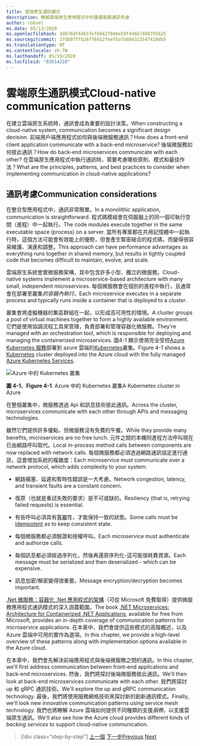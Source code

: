 ```yaml
---
title: 雲端原生通訊模式
description: 瞭解雲端原生應用程式中的重要服務通訊考慮
author: robvet
ms.date: 05/13/2020
ms.openlocfilehash: 3d678df44b5fef68427846e59f446b7408795625
ms.sourcegitcommit: 27db07ffb26f76912feefba7b884313547410db5
ms.translationtype: MT
ms.contentlocale: zh-TW
ms.lasthandoff: 05/19/2020
ms.locfileid: "83614210"
---
```

# <a name="cloud-native-communication-patterns"></a><span data-ttu-id="3018c-103">雲端原生通訊模式</span><span class="sxs-lookup"><span data-stu-id="3018c-103">Cloud-native communication patterns</span></span>

<span data-ttu-id="3018c-104">在建立雲端原生系統時，通訊會成為重要的設計決策。</span><span class="sxs-lookup"><span data-stu-id="3018c-104">When constructing a cloud-native system, communication becomes a significant design decision.</span></span> <span data-ttu-id="3018c-105">前端用戶端應用程式如何與後端微服務通訊？</span><span class="sxs-lookup"><span data-stu-id="3018c-105">How does a front-end client application communicate with a back-end microservice?</span></span> <span data-ttu-id="3018c-106">後端微服務如何彼此通訊？</span><span class="sxs-lookup"><span data-stu-id="3018c-106">How do back-end microservices communicate with each other?</span></span> <span data-ttu-id="3018c-107">在雲端原生應用程式中執行通訊時，需要考慮哪些原則、模式和最佳作法？</span><span class="sxs-lookup"><span data-stu-id="3018c-107">What are the principles, patterns, and best practices to consider when implementing communication in cloud-native applications?</span></span>

## <a name="communication-considerations"></a><span data-ttu-id="3018c-108">通訊考慮</span><span class="sxs-lookup"><span data-stu-id="3018c-108">Communication considerations</span></span>

<span data-ttu-id="3018c-109">在整合型應用程式中，通訊非常簡單。</span><span class="sxs-lookup"><span data-stu-id="3018c-109">In a monolithic application, communication is straightforward.</span></span> <span data-ttu-id="3018c-110">程式碼模組會在伺服器上的同一個可執行空間（進程）中一起執行。</span><span class="sxs-lookup"><span data-stu-id="3018c-110">The code modules execute together in the same executable space (process) on a server.</span></span> <span data-ttu-id="3018c-111">當所有專案都在共用記憶體中一起執行時，這個方法可能會有效能上的優勢，但會產生緊密結合的程式碼，而變得很容易維護、演進和調整。</span><span class="sxs-lookup"><span data-stu-id="3018c-111">This approach can have performance advantages as everything runs together in shared memory, but results in tightly coupled code that becomes difficult to maintain, evolve, and scale.</span></span>

<span data-ttu-id="3018c-112">雲端原生系統會實微服務架構，其中包含許多小型、獨立的微服務。</span><span class="sxs-lookup"><span data-stu-id="3018c-112">Cloud-native systems implement a microservice-based architecture with many small, independent microservices.</span></span> <span data-ttu-id="3018c-113">每個微服務會在個別的進程中執行，且通常會在部署至叢集*的容器內執行。*</span><span class="sxs-lookup"><span data-stu-id="3018c-113">Each microservice executes in a separate process and typically runs inside a container that is deployed to a *cluster*.</span></span>

<span data-ttu-id="3018c-114">叢集會將虛擬機器的集區群組在一起，以形成高可用性的環境。</span><span class="sxs-lookup"><span data-stu-id="3018c-114">A cluster groups a pool of virtual machines together to form a highly available environment.</span></span> <span data-ttu-id="3018c-115">它們是使用協調流程工具來管理，負責部署和管理容器化微服務。</span><span class="sxs-lookup"><span data-stu-id="3018c-115">They're managed with an orchestration tool, which is responsible for deploying and managing the containerized microservices.</span></span> <span data-ttu-id="3018c-116">圖4-1 顯示使用完全受控[Azure Kubernetes 服務](https://docs.microsoft.com/azure/aks/intro-kubernetes)部署到 azure 雲端的[Kubernetes](https://kubernetes.io)叢集。</span><span class="sxs-lookup"><span data-stu-id="3018c-116">Figure 4-1 shows a [Kubernetes](https://kubernetes.io) cluster deployed into the Azure cloud with the fully managed [Azure Kubernetes Services](https://docs.microsoft.com/azure/aks/intro-kubernetes).</span></span>

![Azure 中的 Kubernetes 叢集](./media/kubernetes-cluster-in-azure.png)

<span data-ttu-id="3018c-118">**圖 4-1**。</span><span class="sxs-lookup"><span data-stu-id="3018c-118">**Figure 4-1**.</span></span> <span data-ttu-id="3018c-119">Azure 中的 Kubernetes 叢集</span><span class="sxs-lookup"><span data-stu-id="3018c-119">A Kubernetes cluster in Azure</span></span>

<span data-ttu-id="3018c-120">在整個叢集中，微服務透過 Api 和訊息技術彼此通訊。</span><span class="sxs-lookup"><span data-stu-id="3018c-120">Across the cluster, microservices communicate with each other through APIs and messaging technologies.</span></span>

<span data-ttu-id="3018c-121">雖然它們提供許多優點，但微服務沒有免費的午餐。</span><span class="sxs-lookup"><span data-stu-id="3018c-121">While they provide many benefits, microservices are no free lunch.</span></span> <span data-ttu-id="3018c-122">元件之間的本機同進程方法呼叫現在已由網路呼叫取代。</span><span class="sxs-lookup"><span data-stu-id="3018c-122">Local in-process method calls between components are now replaced with network calls.</span></span> <span data-ttu-id="3018c-123">每個微服務都必須透過網路通訊協定進行通訊，這會增加系統的複雜度：</span><span class="sxs-lookup"><span data-stu-id="3018c-123">Each microservice must communicate over a network protocol, which adds complexity to your system:</span></span>

- <span data-ttu-id="3018c-124">網路擁塞、延遲和暫時性錯誤是一大考慮。</span><span class="sxs-lookup"><span data-stu-id="3018c-124">Network congestion, latency, and transient faults are a constant concern.</span></span>

- <span data-ttu-id="3018c-125">復原（也就是重試失敗的要求）是不可或缺的。</span><span class="sxs-lookup"><span data-stu-id="3018c-125">Resiliency (that is, retrying failed requests) is essential.</span></span>

- <span data-ttu-id="3018c-126">有些呼叫必須具有[等冪](https://www.restapitutorial.com/lessons/idempotency.html)性，才能保持一致的狀態。</span><span class="sxs-lookup"><span data-stu-id="3018c-126">Some calls must be [idempotent](https://www.restapitutorial.com/lessons/idempotency.html) as to keep consistent state.</span></span>

- <span data-ttu-id="3018c-127">每個微服務都必須驗證和授權呼叫。</span><span class="sxs-lookup"><span data-stu-id="3018c-127">Each microservice must authenticate and authorize calls.</span></span>

- <span data-ttu-id="3018c-128">每個訊息都必須經過序列化，然後再還原序列化-這可能很耗費資源。</span><span class="sxs-lookup"><span data-stu-id="3018c-128">Each message must be serialized and then deserialized - which can be expensive.</span></span>

- <span data-ttu-id="3018c-129">訊息加密/解密變得很重要。</span><span class="sxs-lookup"><span data-stu-id="3018c-129">Message encryption/decryption becomes important.</span></span>

<span data-ttu-id="3018c-130">[.Net 微服務：容器化 .Net 應用程式的架構](https://dotnet.microsoft.com/download/thank-you/microservices-architecture-ebook)（可從 Microsoft 免費取得）提供微服務應用程式通訊模式的深入涵蓋範圍。</span><span class="sxs-lookup"><span data-stu-id="3018c-130">The book [.NET Microservices: Architecture for Containerized .NET Applications](https://dotnet.microsoft.com/download/thank-you/microservices-architecture-ebook), available for free from Microsoft, provides an in-depth coverage of communication patterns for microservice applications.</span></span> <span data-ttu-id="3018c-131">在本章中，我們會提供這些模式的高階概述，以及 Azure 雲端中可用的實作為選項。</span><span class="sxs-lookup"><span data-stu-id="3018c-131">In this chapter, we provide a high-level overview of these patterns along with implementation options available in the Azure cloud.</span></span>

<span data-ttu-id="3018c-132">在本章中，我們會先解決前端應用程式與後端微服務之間的通訊。</span><span class="sxs-lookup"><span data-stu-id="3018c-132">In this chapter, we'll first address communication between front-end applications and back-end microservices.</span></span> <span data-ttu-id="3018c-133">然後，我們將探討後端微服務彼此通訊。</span><span class="sxs-lookup"><span data-stu-id="3018c-133">We'll then look at back-end microservices communicate with each other.</span></span> <span data-ttu-id="3018c-134">我們將探討 up 和 gRPC 通訊技術。</span><span class="sxs-lookup"><span data-stu-id="3018c-134">We'll explore the up and gRPC communication technology.</span></span> <span data-ttu-id="3018c-135">最後，我們將使用服務網格技術來探討新的創新通訊模式。</span><span class="sxs-lookup"><span data-stu-id="3018c-135">Finally, we'll look new innovative communication patterns using service mesh technology.</span></span> <span data-ttu-id="3018c-136">我們也將瞭解 Azure 雲端如何提供不同種類的支援*服務*，以支援雲端原生通訊。</span><span class="sxs-lookup"><span data-stu-id="3018c-136">We'll also see how the Azure cloud provides different kinds of *backing services* to support cloud-native communication.</span></span>

>[!div class="step-by-step"]
><span data-ttu-id="3018c-137">[上一個](other-deployment-options.md) 
>[下一步](front-end-communication.md)</span><span class="sxs-lookup"><span data-stu-id="3018c-137">[Previous](other-deployment-options.md)
[Next](front-end-communication.md)</span></span>
